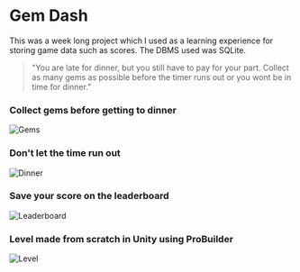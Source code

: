 # Gem Dash

This was a week long project which I used as a learning experience for storing game data such as scores. The DBMS used was SQLite.

>"You are late for dinner, but you still have to pay for your part. Collect as many gems as possible before the timer runs out or you wont be in time for dinner."

### Collect gems before getting to dinner
![Gems](https://imgur.com/k4J8mhE.jpg)

### Don't let the time run out
![Dinner](https://imgur.com/RUPhitG.jpg)

### Save your score on the leaderboard
![Leaderboard](https://imgur.com/nmdsZRj.jpg)

### Level made from scratch in Unity using ProBuilder
![Level](https://imgur.com/fzqQAsb.jpg)
